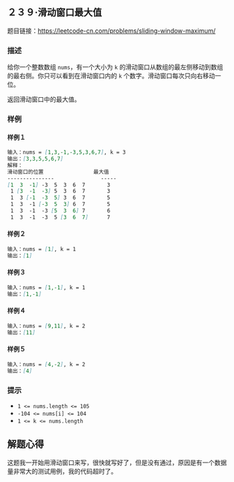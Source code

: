 ## ２３９·滑动窗口最大值

题目链接：https://leetcode-cn.com/problems/sliding-window-maximum/

### 描述

给你一个整数数组 `nums`，有一个大小为 `k` 的滑动窗口从数组的最左侧移动到数组的最右侧。你只可以看到在滑动窗口内的 `k` 个数字。滑动窗口每次只向右移动一位。

返回滑动窗口中的最大值。

### 样例

#### 样例１

```markdown
输入：nums = [1,3,-1,-3,5,3,6,7], k = 3
输出：[3,3,5,5,6,7]
解释：
滑动窗口的位置                最大值
---------------               -----
[1  3  -1] -3  5  3  6  7       3
 1 [3  -1  -3] 5  3  6  7       3
 1  3 [-1  -3  5] 3  6  7       5
 1  3  -1 [-3  5  3] 6  7       5
 1  3  -1  -3 [5  3  6] 7       6
 1  3  -1  -3  5 [3  6  7]      7
```

#### 样例２

```markdown
输入：nums = [1], k = 1
输出：[1]
```

#### 样例３

```markdown
输入：nums = [1,-1], k = 1
输出：[1,-1]
```

#### 样例４

```markdown
输入：nums = [9,11], k = 2
输出：[11]
```

#### 样例５

```markdown
输入：nums = [4,-2], k = 2
输出：[4]
```

### 提示

- `1 <= nums.length <= 105`
- `-104 <= nums[i] <= 104`
- `1 <= k <= nums.length`

## 解题心得

这题我一开始用滑动窗口来写，很快就写好了，但是没有通过，原因是有一个数据量非常大的测试用例，我的代码超时了。
